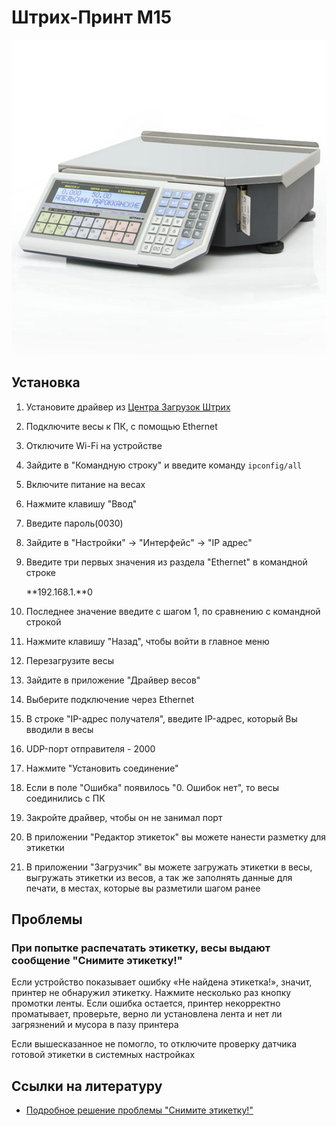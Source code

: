# Штрих-Принт М15
![Штрих-ПринтМ](https://github.com/Barsuchek/Maintenance-Center-Engineer/blob/main/Photo/Ves/Штрих-ПринтМ.jpeg)

## Установка
1. Установите драйвер из [Центра Загрузок Штрих](https://www.shtrih-m.ru/support/download/?searchDownloads=Драйвер/ПО%20ШТРИХ-ПРИНТ%204.5) 
2. Подключите весы к ПК, с помощью Ethernet
3. Отключите Wi-Fi на устройстве
4. Зайдите в "Командную строку" и введите команду ```ipconfig/all```
5. Включите питание на весах
6. Нажмите клавишу "Ввод"
7. Введите пароль(0030)
8. Зайдите в "Настройки" → "Интерфейс" → "IP адрес"
9. Введите три первых значения из раздела "Ethernet" в командной строке 
	
	**192.168.1.**0
11. Последнее значение введите с шагом 1, по сравнению с командной строкой
12. Нажмите клавишу "Назад", чтобы войти в главное меню
13. Перезагрузите весы
14. Зайдите в приложение "Драйвер весов"
15. Выберите подключение через Ethernet
16. В строке "IP-адрес получателя", введите IP-адрес, который Вы вводили в весы
17. UDP-порт отправителя - 2000
18. Нажмите "Установить соединение"
19. Если в поле "Ошибка" появилось "0. Ошибок нет", то весы соединились с ПК
20. Закройте драйвер, чтобы он не занимал порт
21. В приложении "Редактор этикеток" вы можете нанести разметку для этикетки
22. В приложении "Загрузчик" вы можете загружать этикетки в весы, выгружать этикетки из весов, а так же заполнять данные для печати, в местах, которые вы разметили шагом ранее

## Проблемы
### При попытке распечатать этикетку, весы выдают сообщение "Снимите этикетку!"
Если устройство показывает ошибку «Не найдена этикетка!», значит, принтер не обнаружил этикетку. Нажмите несколько раз кнопку промотки ленты. Если ошибка остается, принтер некорректно проматывает, проверьте, верно ли установлена лента и нет ли загрязнений и мусора в пазу принтера

Если вышесказанное не помогло, то отключите проверку датчика готовой этикетки в системных настройках


## Ссылки на литературу
* [Подробное решение проблемы "Снимите этикетку!"](https://b-kassa.ru/blog/vesy-shtrikh-print-perechen-oshibok/#snimiteetiketku)